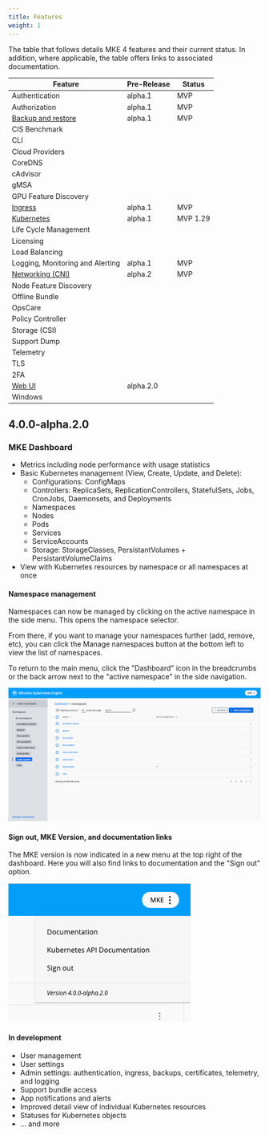 ```yaml
---
title: Features
weight: 1
---
```


The table that follows details MKE 4 features and their current status. In
addition, where applicable, the table offers links to associated documentation.

| Feature                                                          | Pre-Release | Status   | 
|------------------------------------------------------------------|---------|----------|
| Authentication                                                   | alpha.1 | MVP      |  
| Authorization                                                    | alpha.1 | MVP      |   
| [Backup and restore](../../operations/backup-restore)            | alpha.1 | MVP      |
| CIS Benchmark                                                    |   |          |
| CLI                                                              |   |          |
| Cloud Providers                                                  |   |          |
| CoreDNS                                                          |   |          |
| cAdvisor                                                         |   |          |
| gMSA                                                             |   |          |
| GPU Feature Discovery                                            |   |          |
| [Ingress](../../operations/ingress)                              | alpha.1 | MVP      |  |
| [Kubernetes](../../concepts/architecture)                        | alpha.1 | MVP 1.29 |  |
| Life Cycle Management                                            |   |          |
| Licensing                                                        |   |          |
| Load Balancing                                                   |   |          |
| Logging, Monitoring and Alerting                                 | alpha.1 | MVP      |  
| [Networking (CNI)](../../concepts/cni)                  | alpha.2 | MVP      |  
| Node Feature Discovery                                           |   |          |
| Offline Bundle                                                   |   |          |
| OpsCare                                                          |   |          |
| Policy Controller                                                |   |          |
| Storage (CSI)                                                    |   |          |
| Support Dump                                                     |   |          |
| Telemetry                                                        |   |          |
| TLS                                                              |   |          |
| 2FA                                                              |   |          |
| [Web UI](../../operations/install-dashboard)                      | alpha.2.0  |          |
| Windows                                                          |   |          |


## 4.0.0-alpha.2.0

### MKE Dashboard

- Metrics including node performance with usage statistics
- Basic Kubernetes management (View, Create, Update, and Delete):
  - Configurations: ConfigMaps
  - Controllers: ReplicaSets, ReplicationControllers, StatefulSets, Jobs, CronJobs, Daemonsets, and Deployments
  - Namespaces
  - Nodes
  - Pods
  - Services
  - ServiceAccounts
  - Storage: StorageClasses, PersistantVolumes + PersistantVolumeClaims
- View with Kubernetes resources by namespace or all namespaces at once

#### Namespace management

Namespaces can now be managed by clicking on the active namespace in the side menu.
This opens the namespace selector.

From there, if you want to manage your namespaces further (add, remove, etc), you
can click the Manage namespaces button at the bottom left to view the list of namespaces.

To return to the main menu, click the "Dashboard" icon in the breadcrumbs or
the back arrow next to the "active namespace" in the side navigation.

![Namespace management preview](namespace-management.png)

#### Sign out, MKE Version, and documentation links

The MKE version is now indicated in a new menu at the top right of the dashboard.
Here you will also find links to documentation and the "Sign out" option.

![New header menu](header-menu.png)

#### In development

- User management
- User settings
- Admin settings: authentication, ingress, backups, certificates, telemetry, and logging
- Support bundle access
- App notifications and alerts
- Improved detail view of individual Kubernetes resources
- Statuses for Kubernetes objects
- ... and more
